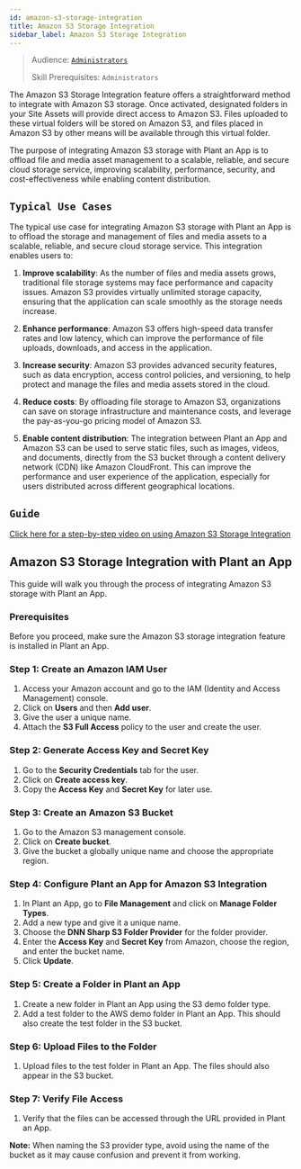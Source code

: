```yaml
---
id: amazon-s3-storage-integration
title: Amazon S3 Storage Integration
sidebar_label: Amazon S3 Storage Integration
---
```


> Audience: [`Administrators`](audience.md#systemsecurity-administrators)
>
> Skill Prerequisites: `Administrators`

The Amazon S3 Storage Integration feature offers a straightforward method to integrate with Amazon S3 storage. Once activated, designated folders in your Site Assets will provide direct access to Amazon S3. Files uploaded to these virtual folders will be stored on Amazon S3, and files placed in Amazon S3 by other means will be available through this virtual folder.

The purpose of integrating Amazon S3 storage with Plant an App is to offload file and media asset management to a scalable, reliable, and secure cloud storage service, improving scalability, performance, security, and cost-effectiveness while enabling content distribution.

## `Typical Use Cases`

The typical use case for integrating Amazon S3 storage with Plant an App is to offload the storage and management of files and media assets to a scalable, reliable, and secure cloud storage service. This integration enables users to:

1. **Improve scalability**: As the number of files and media assets grows, traditional file storage systems may face performance and capacity issues. Amazon S3 provides virtually unlimited storage capacity, ensuring that the application can scale smoothly as the storage needs increase.

2. **Enhance performance**: Amazon S3 offers high-speed data transfer rates and low latency, which can improve the performance of file uploads, downloads, and access in the application.

3. **Increase security**: Amazon S3 provides advanced security features, such as data encryption, access control policies, and versioning, to help protect and manage the files and media assets stored in the cloud.

4. **Reduce costs**: By offloading file storage to Amazon S3, organizations can save on storage infrastructure and maintenance costs, and leverage the pay-as-you-go pricing model of Amazon S3.

5. **Enable content distribution**: The integration between Plant an App and Amazon S3 can be used to serve static files, such as images, videos, and documents, directly from the S3 bucket through a content delivery network (CDN) like Amazon CloudFront. This can improve the performance and user experience of the application, especially for users distributed across different geographical locations.


## `Guide`

[Click here for a step-by-step video on using Amazon S3 Storage Integration](https://plantanapp-my.sharepoint.com/:v:/p/dale_warner/EWcs9HCiwhRMnvNa65IJNK8B5dVz7LhBACvdUnXjyFc24g?e=I3XuYI)


## Amazon S3 Storage Integration with Plant an App

This guide will walk you through the process of integrating Amazon S3 storage with Plant an App.

### Prerequisites

Before you proceed, make sure the Amazon S3 storage integration feature is installed in Plant an App.

### Step 1: Create an Amazon IAM User

1. Access your Amazon account and go to the IAM (Identity and Access Management) console.
2. Click on **Users** and then **Add user**.
3. Give the user a unique name.
4. Attach the **S3 Full Access** policy to the user and create the user.

### Step 2: Generate Access Key and Secret Key

1. Go to the **Security Credentials** tab for the user.
2. Click on **Create access key**.
3. Copy the **Access Key** and **Secret Key** for later use.

### Step 3: Create an Amazon S3 Bucket

1. Go to the Amazon S3 management console.
2. Click on **Create bucket**.
3. Give the bucket a globally unique name and choose the appropriate region.

### Step 4: Configure Plant an App for Amazon S3 Integration

1. In Plant an App, go to **File Management** and click on **Manage Folder Types**.
2. Add a new type and give it a unique name.
3. Choose the **DNN Sharp S3 Folder Provider** for the folder provider.
4. Enter the **Access Key** and **Secret Key** from Amazon, choose the region, and enter the bucket name.
5. Click **Update**.

### Step 5: Create a Folder in Plant an App

1. Create a new folder in Plant an App using the S3 demo folder type.
2. Add a test folder to the AWS demo folder in Plant an App. This should also create the test folder in the S3 bucket.

### Step 6: Upload Files to the Folder

1. Upload files to the test folder in Plant an App. The files should also appear in the S3 bucket.

### Step 7: Verify File Access

1. Verify that the files can be accessed through the URL provided in Plant an App.

**Note:** When naming the S3 provider type, avoid using the name of the bucket as it may cause confusion and prevent it from working.